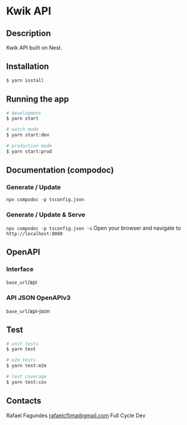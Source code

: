 # Kwik API

## Description

Kwik API built on Nest.

## Installation

```bash
$ yarn install
```

## Running the app

```bash
# development
$ yarn start

# watch mode
$ yarn start:dev

# production mode
$ yarn start:prod
```

## Documentation (compodoc)

### Generate / Update

`npx compodoc -p tsconfig.json`

### Generate / Update & Serve

`npx compodoc -p tsconfig.json -s`
Open your browser and navigate to `http://localhost:8080`

## OpenAPI

### Interface

`base_url`/api

### API JSON OpenAPIv3

`base_url`/api-json

## Test

```bash
# unit tests
$ yarn test

# e2e tests
$ yarn test:e2e

# test coverage
$ yarn test:cov
```

## Contacts

Rafael Fagundes
rafaelcflima@gmail.com
Full Cycle Dev

